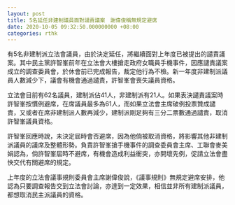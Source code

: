 ```yaml
---
layout: post
title: 5名延任非建制議員面對譴責議案　謝偉俊稱無規定避席
date: 2020-10-05 09:32:50.000000000 +08:00
categories: rthk
---
```


有5名非建制派立法會議員，由於決定延任，將繼續面對上年度已被提出的譴責議案。其中民主黨許智峯前年在立法會大樓搶走政府女職員手機事件，因應譴責議案成立的調查委員會，於休會前已完成報告，裁定他行為不檢。新一年度非建制派議員人數減少下，議會有機會通過譴責，許智峯會喪失議員資格。

立法會目前有62名議員，建制派佔41人，非建制派有21人。如果表決譴責議案時許智峯按慣例避席，在席議員最多為61人，而如果立法會主席破例投票贊成譴責，又或者在席非建制派人數再減少，建制派剛足夠有三分二票數通過譴責，取消許智峯議員資格。

許智峯回應時說，未決定屆時會否避席，因為他倘被取消資格，將影響其他非建制派議員的議席及整體形勢。負責許智峯搶手機事件的調查委員會主席、工聯會麥美娟認為，倘許智峯屆時不避席，有機會造成利益衝突，亦開壞先例，促請立法會盡快交代有關避席的規定。

上年度的立法會議事規則委員會主席謝偉俊說，《議事規則》無規定避席安排，他認為只要調查報告交到立法會討論，亦達到一定效果，相信並非所有建制派議員，都想取消民主派議員的資格。
